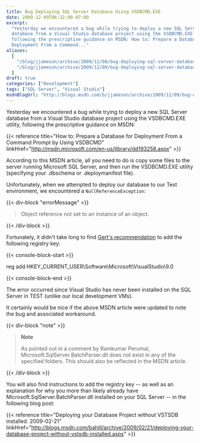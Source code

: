 ```yaml
---
title: Bug Deploying SQL Server Database Using VSDBCMD.EXE
date: 2009-12-09T06:32:00-07:00
excerpt:
  "Yesterday we encountered a bug while trying to deploy a new SQL Server
  database from a Visual Studio database project using the VSDBCMD.EXE utility,
  following the prescriptive guidance on MSDN: How to: Prepare a Database for
  Deployment From a Command..."
aliases:
  [
    "/blog/jjameson/archive/2009/12/08/bug-deploying-sql-server-database-using-vsdbcmd-exe.aspx",
    "/blog/jjameson/archive/2009/12/09/bug-deploying-sql-server-database-using-vsdbcmd-exe.aspx",
  ]
draft: true
categories: ["Development"]
tags: ["SQL Server", "Visual Studio"]
msdnBlogUrl: "http://blogs.msdn.com/b/jjameson/archive/2009/12/09/bug-deploying-sql-server-database-using-vsdbcmd-exe.aspx"
---
```


Yesterday we encountered a bug while trying to deploy a new SQL Server database
from a Visual Studio database project using the VSDBCMD.EXE utility, following
the prescriptive guidance on MSDN:

{{< reference
title="How to: Prepare a Database for Deployment From a Command Prompt by Using VSDBCMD"
linkHref="http://msdn.microsoft.com/en-us/library/dd193258.aspx" >}}

According to this MSDN article, all you need to do is copy some files to the
server running Microsoft SQL Server, and then run the VSDBCMD.EXE utility
(specifying your .dbschema or .deploymanifest file).

Unfortunately, when we attempted to deploy our database to our Test environment,
we encountered a `NullReferenceException`:

{{< div-block "errorMessage" >}}

> Object reference not set to an instance of an object.

{{< /div-block >}}

Fortunately, it didn't take long to find
[Gert's recommendation](http://social.msdn.microsoft.com/Forums/en-US/vstsdb/thread/32725cf6-74c1-4b5a-9057-b909ae8a2517)
to add the following registry key:

{{< console-block-start >}}

reg add HKEY\_CURRENT\_USER\Software\Microsoft\VisualStudio\9.0

{{< console-block-end >}}

The error occurred since Visual Studio has never been installed on the SQL
Server in TEST (unlike our local development VMs).

It certainly would be nice if the above MSDN article were updated to note the
bug and associated workaround.

{{< div-block "note" >}}

> **Note**
> 
> As pointed out in a comment by Ramkumar Perumal,
> Microsoft.SqlServer.BatchParser.dll does not exist in any of the specified
> folders. This should also be reflected in the MSDN article.

{{< /div-block >}}

You will also find instructions to add the registry key -- as well as an
explanation for why you more than likely already have
Microsoft.SqlServer.BatchParser.dll installed on your SQL Server -- in the
following blog post:

{{< reference
title="Deploying your Database Project without VSTSDB installed. 2009-02-21"
linkHref="http://blogs.msdn.com/bahill/archive/2009/02/21/deploying-your-database-project-without-vstsdb-installed.aspx" >}}
